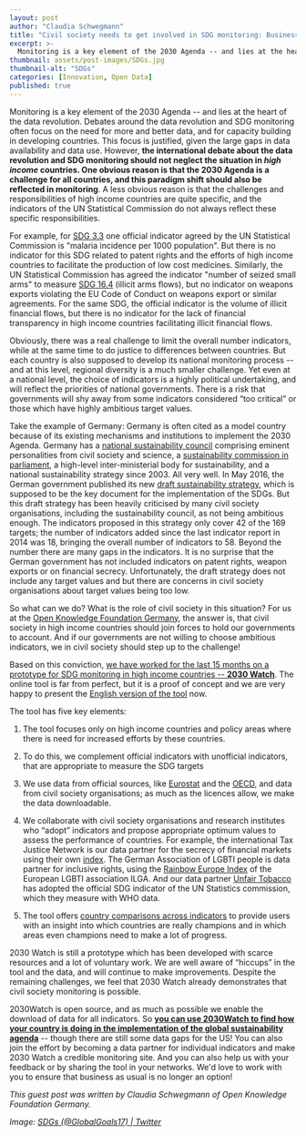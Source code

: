 ```yaml
---
layout: post
author: "Claudia Schwegmann"
title: "Civil society needs to get involved in SDG monitoring: Business as usual is not an option" 
excerpt: >-
  Monitoring is a key element of the 2030 Agenda -- and lies at the heart of the data revolution. Debates around the data revolution and SDG monitoring often focus on the need for more and better data, and for capacity building in developing countries. This focus is justified given the large gaps in data availability and data use. However, the international debate about the data revolution and SDG monitoring should not neglect the situation in high income countries....
thumbnail: assets/post-images/SDGs.jpg
thumbnail-alt: "SDGs"
categories: [Innovation, Open Data]
published: true
---
```


Monitoring is a key element of the 2030 Agenda -- and lies at the heart of the data revolution. Debates around the data revolution and SDG monitoring often focus on the need for more and better data, and for capacity building in developing countries. This focus is justified, given the large gaps in data availability and data use. However, **the international debate about the data revolution and SDG monitoring should not neglect the situation in *high income* countries. One obvious reason is that the 2030 Agenda is a challenge for all countries, and this paradigm shift should also be reflected in monitoring**. A less obvious reason is that the challenges and responsibilities of high income countries are quite specific, and the indicators of the UN Statistical Commission do not always reflect these specific responsibilities. 

For example, for [SDG 3.3](http://unstats.un.org/sdgs/indicators/database/?indicator=3.3.3) one official indicator agreed by the UN Statistical Commission is "malaria incidence per 1000 population". But there is no indicator for this SDG related to patent rights and the efforts of high income countries to facilitate the production of low cost medicines. Similarly, the UN Statistical Commission has agreed the indicator "number of seized small arms" to measure [SDG 16.4](http://unstats.un.org/sdgs/indicators/indicators-list/) (illicit arms flows), but no indicator on weapons exports violating the EU Code of Conduct on weapons export or similar agreements. For the same SDG, the official indicator is the volume of illicit financial flows, but there is no indicator for the lack of financial transparency in high income countries facilitating illicit financial flows. 

Obviously, there was a real challenge to limit the overall number indicators, while at the same time to do justice to differences between countries. But each country is also supposed to develop its national monitoring process -- and at this level, regional diversity is a much smaller challenge. Yet even at a national level, the choice of indicators is a highly political undertaking, and will reflect the priorities of national governments. There is a risk that governments will shy away from some indicators considered “too critical” or those which have highly ambitious target values. 

Take the example of Germany:  Germany is often cited as a model country because of its existing mechanisms and institutions to implement the 2030 Agenda. Germany has a [national sustainability council](https://www.nachhaltigkeitsrat.de/en/the-council/) comprising eminent personalities from civil society and science, a [sustainability commission in parliament](https://www.bundesregierung.de/Content/EN/StatischeSeiten/Schwerpunkte/Nachhaltigkeit/nachhaltigkeit-2010-12-13-strukturen-der-nachhaltigkeitspolitik.html), a high-level inter-ministerial body for sustainability, and a national sustainability strategy since 2003. All very well. In May 2016, the German government published its new [draft sustainability strategy](https://www.bundesregierung.de/Webs/Breg/DE/Themen/Nachhaltigkeitsstrategie/_node.html), which is supposed to be the key document for the implementation of the SDGs. But this draft strategy has been heavily criticised by many civil society organisations, including the sustainability council, as not being ambitious enough. The indicators proposed in this strategy only cover 42 of the 169 targets; the number of indicators added since the last indicator report in 2014 was 18, bringing the overall number of indicators to 58. Beyond the number there are many gaps in the indicators. It is no surprise that the German government has not included indicators on patent rights, weapon exports or on financial secrecy. Unfortunately, the draft strategy does not include any target values and but there are concerns in civil society organisations about target values being too low. 

So what can we do? What is the role of civil society in this situation? For us at the [Open Knowledge Foundation Germany](https://www.okfn.de), the answer is, that civil society in high income countries should join forces to hold our governments to account. And if our governments are not willing to choose ambitious indicators, we in civil society should step up to the challenge!

Based on this conviction, [we have worked for the last 15 months on a prototype for SDG monitoring in high income countries -- **2030 Watch**](https://2030-watch.de/en/). The online tool is far from perfect, but it is a proof of concept and we are very happy to present the [English version of the tool](https://2030-watch.de/en/) now. 

The tool has five key elements:

1. The tool focuses only on high income countries and policy areas where there is need for increased efforts by these countries.

2. To do this, we complement official indicators with unofficial indicators, that are appropriate to measure the SDG targets

3. We use data from official sources, like [Eurostat](http://ec.europa.eu/eurostat/de/data/database) and the [OECD](https://data.oecd.org), and data from civil society organisations; as much as the licences allow, we make the data downloadable.

4. We collaborate with civil society organisations and research institutes who “adopt” indicators and propose appropriate optimum values to assess the performance of countries. For example, the international Tax Justice Network is our data partner for the secrecy of financial markets using their own [index](http://www.financialsecrecyindex.com). The German Association of LGBTI people is data partner for inclusive rights, using the [Rainbow Europe Index](https://rainbow-europe.org) of the European LGBTI association ILGA. And our data partner [Unfair Tobacco](https://www.unfairtobacco.org/en/) has adopted the official SDG indicator of the UN Statistics commission, which they measure with WHO data.

5. The tool offers [country comparisons across indicators](https://2030-watch.de/en/monitoring/laendervergleich/) to provide users with an insight into which countries are really champions and in which areas even champions need to make a lot of progress.

2030 Watch is still a prototype which has been developed with scarce resources and a lot of voluntary work. We are well aware of “hiccups” in the tool and the data, and will continue to make improvements. Despite the remaining challenges, we feel that 2030 Watch already demonstrates that civil society monitoring is possible.

2030Watch is open source, and as much as possible we enable the download of data for all indicators. So [**you can use 2030Watch to find how your country is doing in the implementation of the global sustainability agenda**](https://2030-watch.de/en/monitoring/) -- though there are still some data gaps for the US! You can also join the effort by becoming a data partner for individual indicators and make 2030 Watch a credible monitoring site. And you can also help us with your feedback or by sharing the tool in your networks. We'd love to work with you to ensure that business as usual is no longer an option!

*This guest post was written by Claudia Schwegmann of Open Knowledge Foundation Germany.*

*Image: [SDGs (@GlobalGoals17) | Twitter](https://twitter.com/globalgoals17)*

